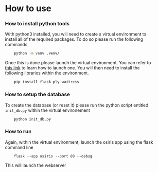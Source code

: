 # How to use

### How to install python tools

With python3 installed, you will need to create a virtual environment to install all of the required packages. To do so please
run the following commands

```bash
    python -m venv .venv/
```

Once this is done please launch the virtual environment. You can refer to [this link](https://docs.python.org/3/library/venv.html) to learn how 
to launch one. You will then need to install the following libraries within the environment.

```bash
    pip install flask ply waitress
```

### How to setup the database

To create the database (or reset it) please run the python script entitled `init_db.py` within the virtual environement

```bash
    python init_db.py
```

### How to run

Again, within the virtual environment, launch the osiris app using the flask command line

```
    flask --app osiris --port 80 --debug
```

This will launch the webserver

